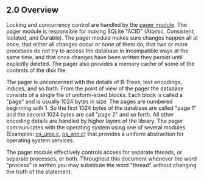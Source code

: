 ## 2\.0 Overview



Locking and concurrency control are handled by the 
[pager module](https://www.sqlite.org/src/finfo?name=src/pager.c).
The pager module is responsible for making SQLite "ACID" (Atomic,
Consistent, Isolated, and Durable). The pager module makes sure changes
happen all at once, that either all changes occur or none of them do,
that two or more processes do not try to access the database
in incompatible ways at the same time, and that once changes have been
written they persist until explicitly deleted. The pager also provides
a memory cache of some of the contents of the disk file.


The pager is unconcerned
with the details of B\-Trees, text encodings, indices, and so forth.
From the point of view of the pager the database consists of
a single file of uniform\-sized blocks. Each block is called a
"page" and is usually 1024 bytes in size. The pages are numbered
beginning with 1\. So the first 1024 bytes of the database are called
"page 1" and the second 1024 bytes are call "page 2" and so forth. All 
other encoding details are handled by higher layers of the library. 
The pager communicates with the operating system using one of several
modules 
(Examples:
[os\_unix.c](https://www.sqlite.org/src/finfo?name=src/os_unix.c),
[os\_win.c](https://www.sqlite.org/src/finfo?name=src/os_win.c))
that provides a uniform abstraction for operating system services.



The pager module effectively controls access for separate threads, or
separate processes, or both. Throughout this document whenever the
word "process" is written you may substitute the word "thread" without
changing the truth of the statement.



